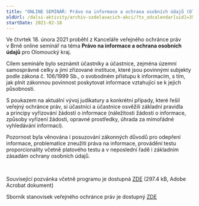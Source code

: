 ```yaml
---
title: "ONLINE SEMINÁŘ: Právo na informace a ochrana osobních údajů (Olomoucký kraj)"
oldUrl: /dalsi-aktivity/archiv-vzdelavacich-akci/?tx_odcalendar[uid]=354&cHash=8725c2ed795bc5064bbb6aae1a44349e
startDate: 2021-02-18
---
```


<p class="align-blok">Ve čtvrtek 18. února 2021 proběhl z Kanceláře veřejného ochránce práv v Brně online seminář na téma <strong>Právo na informace a ochrana osobních údajů</strong> pro Olomoucký kraj.</p>
<p class="align-blok">Cílem semináře bylo seznámit účastníky a účastnice, zejména územní samosprávné celky a jimi zřizované instituce, které jsou povinnými subjekty podle zákona č. 106/1999 Sb., o svobodném přístupu k informacím, s tím, jak plnit zákonnou povinnost poskytovat informace vztahující se k jejich působnosti.</p>
<p class="align-blok">S poukazem na aktuální vývoj judikatury a konkrétní případy, které řešil veřejný ochránce práv, si účastníci a účastnice osvěžili základní pravidla a principy vyřizování žádostí o informace (náležitosti žádosti o informace, způsoby vyřízení žádosti, opravné prostředky, úhrada za mimořádné vyhledávání informací).</p>
<p class="align-blok">Pozornost byla věnována i posuzování zákonných důvodů pro odepření informace, problematice zneužití práva na informace, provádění testu proporcionality včetně platového testu a v neposlední řadě i základním zásadám ochrany osobních údajů.</p>
<p> </p>
<p>Související pozvánka včetně programu je dostupná <a href="https://www.ochrance.cz/fileadmin/user_upload/projekt_ESF/00_2021_VA/02_18_S_106_online_Olomouc/02_18_Pravo_na_informace_a_ochrana_osobnich_udaju_POZVANKA.pdf" target="_blank">ZDE</a> (297.4 kB, Adobe Acrobat dokument)</p>
<p>Sborník stanovisek veřejného ochránce práv je dostupný <a href="https://www.ochrance.cz/fileadmin/user_upload/Publikace/sborniky_stanoviska/Sbornik_Informace.pdf" target="_blank">ZDE</a></p>
